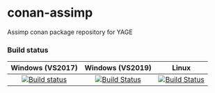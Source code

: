 # conan-assimp
Assimp conan package repository for YAGE

### Build status

|Windows (VS2017)|Windows (VS2019)|Linux|
|:-------:|:-------:|:-------:|
|[![Build status](https://ci.appveyor.com/api/projects/status/sigtgre9xydlwfh7?svg=true)](https://ci.appveyor.com/project/MrJaqbq/assimpconan)|[![Build Status](https://dev.azure.com/bentoo/conan-libraries%20CI/_apis/build/status/conan-assimp%20CI?branchName=master)](https://dev.azure.com/bentoo/conan-libraries%20CI/_build/latest?definitionId=4&branchName=master)|[![Build Status](https://travis-ci.org/BentouDev/conan-assimp.svg?branch=master)](https://travis-ci.org/BentouDev/conan-assimp)|